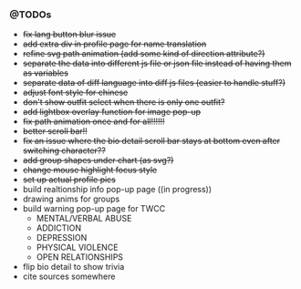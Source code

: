 
### @TODOs
- ~~fix lang button blur issue~~
- ~~add extra div in profile page for name translation~~
- ~~refine svg path animation (add some kind of direction attribute?)~~
- ~~separate the data into different js file or json file instead of having them as variables~~
- ~~separate data of diff language into diff js files (easier to handle stuff?)~~
- ~~adjust font style for chinese~~
- ~~don't show outfit select when there is only one outfit?~~
- ~~add lightbox overlay function for image pop-up~~
- ~~fix path animation once and for all!!!!!!~~
- ~~better scroll bar!!~~
- ~~fix an issue where the bio detail scroll bar stays at bottom even after switching character??~~
- ~~add group shapes under chart (as svg?)~~
- ~~change mouse highlight focus style~~
- ~~set up actual profile pics~~
- build realtionship info pop-up page ((in progress))
- drawing anims for groups
- build warning pop-up page for TWCC
  - MENTAL/VERBAL ABUSE
  - ADDICTION
  - DEPRESSION
  - PHYSICAL VIOLENCE
  - OPEN RELATIONSHIPS
- flip bio detail to show trivia  
- cite sources somewhere
